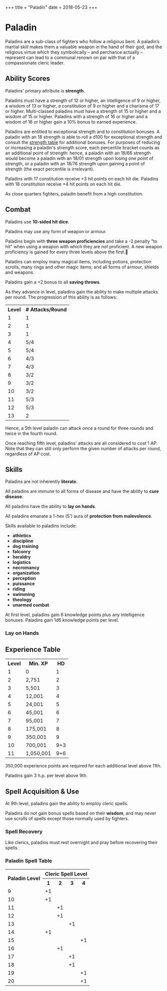 +++
title = "Paladin"
date = 2018-05-23
+++

# Paladin

Paladins are a sub-class of fighters who follow a religious bent.
A paladin’s martial skill makes them a valuable weapon in the hand of their god, and the religious virtue which they symbolically – and perchance actually – represent can lead to a communal renown on par with that of a compassionate cleric leader.

## Ability Scores

Paladins' primary attribute is **strength**.

Paladins must have a strength of 12 or higher, an intelligence of 9 or higher, a wisdom of 13 or higher, a constitution of 9 or higher and a charisma of 17 or higher.
Multi-classed paladins must have a strength of 15 or higher and a wisdom of 15 or higher.
Paladins with a strength of 16 or higher and a wisdom of 16 or higher gain a 10% bonus to earned experience.

Paladins are entitled to exceptional strength and to constitution bonuses.
A paladin with an 18 strength is able to roll a d100 for exceptional strength and consult the [strength table](./wiki/characters/ability-scores.md#strength-table-ii-ability-adjustments) for additional bonuses.
For purposes of reducing or increasing a paladin's strength score, each percentile bracket counts as an additional point of strength: hence, a paladin with an 18/66 strength would become a paladin with an 18/01 strength upon losing one point of strength, or a paladin with an 18/76 strength upon gaining a point of strength (the exact percentile is irrelevant).

Paladins with 17 constitution receive +3 hit points on each hit die.
Paladins with 18 constitution receive +4 hit points on each hit die.

As close quarters fighters, paladin benefit from a high constitution.

## Combat

Paladins use **10-sided hit dice**.

Paladins may use any form of weapon or armour.

Paladins begin with **three weapon proficiencies** and take a -2 penalty "to hit" when using a weapon with which they are not proficient.
A new weapon proficiency is gained for every three levels above the first.

Paladins can employ many magical items, including potions, protection scrolls, many rings and other magic items; and all forms of armour, shields and weapons.

Paladins gain a +2 bonus to all **saving throws**.

As they advance in level, paladins gain the ability to make multiple attacks per round.
The progression of this ability is as follows:

<table>
<tr><th>Level</th> <th># Attacks/Round</th></tr>
<tr><td>1</td><td>1</td></tr>
<tr><td>2</td><td>1</td></tr>
<tr><td>3</td><td>1</td></tr>
<tr><td>4</td><td>5/4</td></tr>
<tr><td>5</td><td>5/4</td></tr>
<tr><td>6</td><td>4/3</td></tr>
<tr><td>7</td><td>4/3</td></tr>
<tr><td>8</td><td>3/2</td></tr>
<tr><td>9</td><td>3/2</td></tr>
<tr><td>10</td><td>3/2</td></tr>
<tr><td>11</td><td>5/3</td></tr>
<tr><td>12</td><td>5/3</td></tr>
<tr><td>13</td><td>2</td></tr>
</table>

Hence, a 5th level paladin can attack once a round for three rounds and twice in the fourth round.

Once reaching fifth level, paladins' attacks are all considered to cost 1 AP.
Note that they can still only perform the given number of attacks per round, regardless of AP cost.

## Skills

Paladins are not inherently **literate**.

All paladins are immune to all forms of disease and have the ability to **cure disease**.

All paladins have the ability to **lay on hands**.

All paladins emanate a 1-hex (5') aura of **protection from malevolence**.

Skills available to paladins include:
* **athletics**
* **discipline**
* **dog training**
* **falconry**
* **heraldry**
* **logistics**
* **necromancy**
* **organization**
* **perception**
* **puissance**
* **riding**
* **swimming**
* **theology**
* **unarmed combat**

At first level, paladins gain 6 knowledge points plus any intelligence bonuses.
Paladins gain 1d6 knowledge points per level.

### Lay on Hands



## Experience Table

<table>
<tr><th>Level</th><th>Min. XP</th><th>HD</th></tr>
<tr><td>1</td><td>0</td><td>1</td></tr>
<tr><td>2</td><td>2,751</td><td>2</td></tr>
<tr><td>3</td><td>5,501</td><td>3</td></tr>
<tr><td>4</td><td>12,001</td><td>4</td></tr>
<tr><td>5</td><td>24,001</td><td>5</td></tr>
<tr><td>6</td><td>45,001</td><td>6</td></tr>
<tr><td>7</td><td>95,001</td><td>7</td></tr>
<tr><td>8</td><td>175,001</td><td>8</td></tr>
<tr><td>9</td><td>350,001</td><td>9</td></tr>
<tr><td>10</td><td>700,001</td><td>9+3</td></tr>
<tr><td>11</td><td>1,050,001</td><td>9+6</td></tr>
</table>

350,000 experience points are required for each additional level above 11th.

Paladins gain 3 h.p. per level above 9th.

## Spell Acquisition & Use

At 9th level, paladins gain the ability to employ cleric spells.

Paladins do not gain bonus spells based on their **wisdom**, and may never use scrolls of spells except those normally used by fighters.

### Spell Recovery

Like clerics, paladins must rest overnight and pray before recovering their spells.

### Paladin Spell Table

<table>
<tr><th rowspan="2">Paladin Level</th> <th colspan="4">Cleric Spell Level</th></tr>
<tr><th>1</th> <th>2</th> <th>3</th> <th>4</th></tr>
<tr><td>9</td> <td>+1</td> <td></td> <td></td> <td></td></tr>
<tr><td>10</td> <td>+1</td> <td></td> <td></td> <td></td></tr>
<tr><td>11</td> <td></td> <td>+1</td> <td></td> <td></td></tr>
<tr><td>12</td> <td></td> <td>+1</td> <td></td> <td></td></tr>
<tr><td>13</td> <td></td> <td></td> <td>+1</td> <td></td></tr>
<tr><td>14</td> <td>+1</td> <td></td> <td></td> <td></td></tr>
<tr><td>15</td> <td></td> <td></td> <td></td> <td>+1</td></tr>
<tr><td>16</td> <td></td> <td>+1</td> <td></td> <td></td></tr>
<tr><td>17</td> <td></td> <td></td> <td>+1</td> <td></td></tr>
<tr><td>18</td> <td></td> <td></td> <td>+1</td> <td></td></tr>
<tr><td>19</td> <td></td> <td></td> <td></td> <td>+1</td></tr>
<tr><td>20</td> <td></td> <td></td> <td></td> <td>+1</td></tr>
</table>
